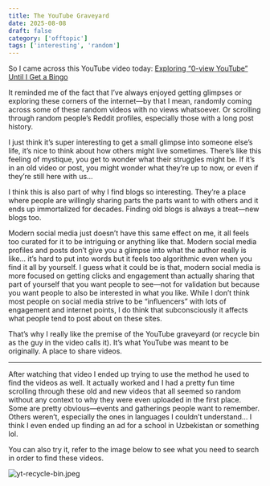 ```yaml
---
title: The YouTube Graveyard
date: 2025-08-08
draft: false
category: ['offtopic']
tags: ['interesting', 'random']
---
```


So I came across this YouTube video today: [Exploring “0-view YouTube” Until I Get a Bingo](https://youtu.be/zYmkOInF6Us?si=A6NLh1WETPq-cwiG)

It reminded me of the fact that I’ve always enjoyed getting glimpses or exploring these corners of the internet—by that I mean, randomly coming across some of these random videos with no views whatsoever. Or scrolling through random people’s Reddit profiles, especially those with a long post history.

I just think it’s super interesting to get a small glimpse into someone else’s life, it’s nice to think about how others might live sometimes. There’s like this feeling of mystique, you get to wonder what their struggles might be. If it’s in an old video or post, you might wonder what they’re up to now, or even if they’re still here with us…

I think this is also part of why I find blogs so interesting. They’re a place where people are willingly sharing parts the parts want to with others and it ends up immortalized for decades. Finding old blogs is always a treat—new blogs too.

Modern social media just doesn’t have this same effect on me, it all feels too curated for it to be intriguing or anything like that. Modern social media profiles and posts don’t give you a glimpse into what the author really is like… it’s hard to put into words but it feels too algorithmic even when you find it all by yourself. I guess what it could be is that, modern social media is more focused on getting clicks and engagement than actually sharing that part of yourself that you want people to see—not for validation but because you want people to also be interested in what you like. While I don’t think most people on social media strive to be “influencers” with lots of engagement and internet points, I do think that subconsciously it affects what people tend to post about on these sites.

That’s why I really like the premise of the YouTube graveyard (or recycle bin as the guy in the video calls it). It’s what YouTube was meant to be originally. A place to share videos.

---

After watching that video I ended up trying to use the method he used to find the videos as well. It actually worked and I had a pretty fun time scrolling through these old and new videos that all seemed so random without any context to why they were even uploaded in the first place. Some are pretty obvious—events and gatherings people want to remember. Others weren’t, especially the ones in languages I couldn’t understand… I think I even ended up finding an ad for a school in Uzbekistan or something lol.

You can also try it, refer to the image below to see what you need to search in order to find these videos.

![yt-recycle-bin.jpeg](/images/yt-recycle-bin.jpeg)


